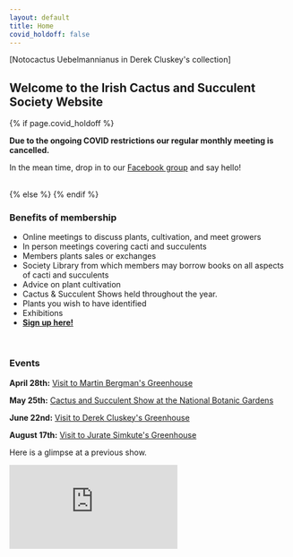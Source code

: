 ```yaml
---
layout: default
title: Home
covid_holdoff: false
---
```

<section class="clearfix index">
    <div id="index_banner">
    </div>
   <div class="credits">
       [Notocactus Uebelmannianus in Derek Cluskey's collection] 
    </div>
    <h2 class="index_header">
        Welcome to the Irish Cactus and Succulent Society Website
    </h2>
</section>

<!-- Calendar -->
<section class="timetable clearfix">
    <div class="container">
        {% if page.covid_holdoff %}
        <strong><p class="center">
            Due to the ongoing COVID restrictions our regular monthly meeting is cancelled.
        </p></strong>
        <p class="center">
            In the mean time, drop in to our <a href="{{ site.facebook_group_url }}" target="_blank">Facebook group</a> and say hello!
        </p>
        <br />
        {% else %}
<!--        <p class="center" style="margin-top:-10px; font-size:1.7em;">
           <strong>ANNUAL PLANT SALE</strong>
        </p>
        <p class="center" style="font-size:1.2em;">
            <strong>Our next meeting/PLANT SALE is on Thursday, June 9th at 7:30pm at the Botanic Gardens.</strong>
        </p>
        <p class="center" style="margin-top:-10px; font-size:1.2em;">
            We hope to see you all there! 
        </p>
-->
        {% endif %}
    </div>
</section>

<!-- become a member -->
<section id="" class="potting clearfix">
    <div class="potting_small onleft">
        <div class="text" style="display:none">
            <h3>
                Become a member!*:)
            </h3>
        </div>
    </div>
    <div class="potting_small onright">
        <div class="text">
            <h3>
                <strong>
                    Benefits of membership
                </strong>
            </h3>
            <ul>
                <li>Online meetings to discuss plants, cultivation, and meet growers</li>
                <li>In person meetings covering cacti and succulents</li>
                <li>Members plants sales or exchanges</li>
                <li>Society Library from which members may borrow books on all aspects of cacti and succulents</li>
                <li>Advice on plant cultivation</li>
                <li>Cactus & Succulent Shows held throughout the year.</li>
                <li>Plants you wish to have identified</li>
                <li>Exhibitions</li>
                <li><b><a href="https://www.irelandcactus.com/join.html">Sign up here!</a></b></li>
            </ul>
        </div>
    </div>
</section>
<!-- Container element for parallax-->
<div class="potting_para"></div>
<section class="medias clearfix">
    <div class="main_wrapper">
        <br>
        <div class="video-related">
            <h3>
                <strong>
                    Events
                </strong>
            </h3>
            <p> <b>April 28th:</b> <a href="https://www.facebook.com/events/1112751436732005/">Visit to Martin Bergman's Greenhouse</a></p>
            <p> <b>May 25th:</b> <a href="https://www.facebook.com/events/2029021420812053/">Cactus and Succulent Show at the National Botanic Gardens</a> </p>
            <p> <b>June 22nd:</b> <a href="https://www.facebook.com/events/3424715277673778/">Visit to Derek Cluskey's Greenhouse</a></p>
            <p> <b>August 17th:</b> <a href="https://www.facebook.com/events/766119132142495/">Visit to Jurate Simkute's Greenhouse</a></p>
            <p> Here is a glimpse at a previous show.</p>
        </div>
        <!-- video cactus show -->
        <div class="video">
            <iframe src="https://www.youtube.com/embed/nULIo2jaWdo" title="YouTube video player" frameborder="0" allow="accelerometer; autoplay; clipboard-write; encrypted-media; gyroscope; picture-in-picture" allowfullscreen></iframe>
        </div>
    </div>
</section>
